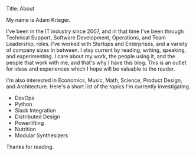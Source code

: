 Title: About

My name is Adam Krieger.

I've been in the IT industry since 2007, and in that time I've been through Technical Support, Software Development, Operations, and Team Leadership, roles. I've worked with Startups and Enterprises, and a variety of company sizes in between. I stay current by reading, writing, speaking, and experimenting. I care about my work, the people using it, and the people that work with me, and that's why I have this blog. This is an outlet for ideas and experiences which I hope will be valuable to the reader.

I'm also interested in Economics, Music, Math, Science, Product Design, and Architecture. Here's a short list of the topics I'm currently investigating.

* DevOps
* Python
* Slack Integration
* Distributed Design
* Powerlifting
* Nutrition
* Modular Synthesizers

Thanks for reading.
